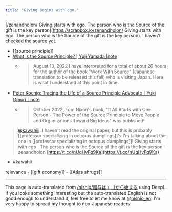 ```yaml
---
title: "Giving begins with ego."
---
```


[/zenandholon/ Giving starts with ego. The person who is the Source of the gift is the key person](https://scrapbox.io/zenandholon/ Giving starts with ego. The person who is the Source of the gift is the key person).
I haven't checked the source yet.

- [[source principle]]
- [What is the Source Principle? | Yuji Yamada |note](https://note.com/enflow/n/n9dcd104dec36)
    - > August 13, 2022 I have interpreted for a total of about 20 hours for the author of the book "Work With Source" (Japanese translation to be released this fall) who is visiting Japan. Here is what I understand at this point in time.
- [Peter Koenig: Tracing the Life of a Source Principle Advocate｜Yuki Omori｜note](https://note.com/yuki0mori/n/n18e4715bb87d)
    - > October 2022, Tom Nixon's book, "It All Starts with One Person - The Power of the Source Principle to Move People and Organizations Toward Big Ideas" was published!


> [@kawahiii](https://twitter.com/kawahiii/status/1646306126491955200?s=20): I haven't read the original paper, but this is probably [[professor specializing in octopus dumplings]]'s I'm talking about the one in [[professor specializing in octopus dumplings]]!
> Giving starts with ego . The person who is the Source of the gift is the key person - zenandholon [https://t.co/nUqHvFq9Ka](https://t.co/nUqHvFq9Ka)
- #kawahii

relevance
    - [[gift economy]]
    - [[Atlas shrugs]]

---
This page is auto-translated from [/nishio/贈与はエゴから始まる](https://scrapbox.io/nishio/贈与はエゴから始まる) using DeepL. If you looks something interesting but the auto-translated English is not good enough to understand it, feel free to let me know at [@nishio_en](https://twitter.com/nishio_en). I'm very happy to spread my thought to non-Japanese readers.